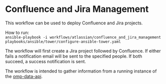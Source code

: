 # Confluence and Jira Management

This workflow can be used to deploy Confluence and Jira projects.

How to run: <br />
`ansible-playbook -i workflows/atlassian/confluence_and_jira_management playbooks/ansible/tower/configure-ansible-tower.yaml`

The workflow will first create a Jira project followed by Confluence. If either fails a notification email will be sent to the specified people. If both succeed, a success notification is sent.

The workflow is intended to gather information from a running instance of the [omp-data-api](https://github.com/rht-labs/omp-data-api).